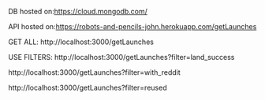 DB hosted on:https://cloud.mongodb.com/

API hosted on:https://robots-and-pencils-john.herokuapp.com/getLaunches

GET ALL:
http://localhost:3000/getLaunches

USE FILTERS:
http://localhost:3000/getLaunches?filter=land_success

http://localhost:3000/getLaunches?filter=with_reddit

http://localhost:3000/getLaunches?filter=reused
